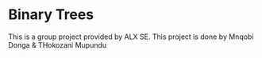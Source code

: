 # Binary Trees
This is a group project provided by ALX SE.
This project is done by Mnqobi Donga & THokozani Mupundu
